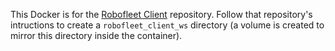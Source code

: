 This Docker is for the [Robofleet Client](https://github.com/UTNuclearRobotics/robofleet_client) repository. Follow that repository's intructions to create a `robofleet_client_ws` directory (a volume is created to mirror this directory inside the container).

